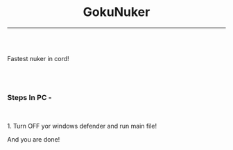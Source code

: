 <h1> <center> GokuNuker </center></h1>
<hr>
<br> <br>
<p> Fastest nuker in cord!</p>
<br> <br>
<h3>Steps In PC - </h3>
<br>
<p> 1. Turn OFF yor windows defender and run main file!</p>
<p>And you are done!</p>
